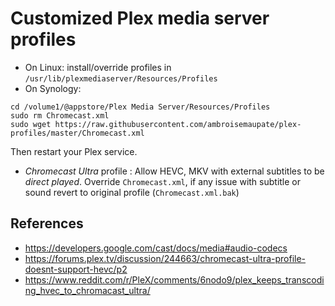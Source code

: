 # Customized Plex media server profiles

- On Linux: install/override profiles in `/usr/lib/plexmediaserver/Resources/Profiles`     
- On Synology: 

```
cd /volume1/@appstore/Plex Media Server/Resources/Profiles
sudo rm Chromecast.xml
sudo wget https://raw.githubusercontent.com/ambroisemaupate/plex-profiles/master/Chromecast.xml
```

Then restart your Plex service.

- *Chromecast Ultra* profile :
   Allow HEVC, MKV with external subtitles to be *direct played*. Override `Chromecast.xml`, if any issue with subtitle
   or sound revert to original profile (`Chromecast.xml.bak`)

## References

- https://developers.google.com/cast/docs/media#audio-codecs
- https://forums.plex.tv/discussion/244663/chromecast-ultra-profile-doesnt-support-hevc/p2
- https://www.reddit.com/r/PleX/comments/6nodo9/plex_keeps_transcoding_hvec_to_chromacast_ultra/
